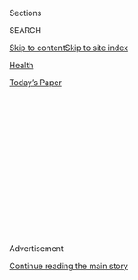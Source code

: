 <div id="app">

<div>

<div>

<div>

<div class="NYTAppHideMasthead css-1q2w90k e1suatyy0">

<div class="section css-ui9rw0 e1suatyy2">

<div class="css-eph4ug er09x8g0">

<div class="css-6n7j50">

</div>

<span class="css-1dv1kvn">Sections</span>

<div class="css-10488qs">

<span class="css-1dv1kvn">SEARCH</span>

</div>

[Skip to content](#site-content)[Skip to site
index](#site-index)

</div>

<div id="masthead-section-label" class="css-1wr3we4 eaxe0e00">

[Health](https://www.nytimes3xbfgragh.onion/section/health)

</div>

<div class="css-10698na e1huz5gh0">

</div>

</div>

<div id="masthead-bar-one" class="section hasLinks css-15hmgas e1csuq9d3">

<div class="css-uqyvli e1csuq9d0">

</div>

<div class="css-1uqjmks e1csuq9d1">

</div>

<div class="css-9e9ivx">

[](https://myaccount.nytimes3xbfgragh.onion/auth/login?response_type=cookie&client_id=vi)

</div>

<div class="css-1bvtpon e1csuq9d2">

[Today’s
Paper](https://www.nytimes3xbfgragh.onion/section/todayspaper)

</div>

</div>

</div>

</div>

<div data-aria-hidden="false">

<div id="site-content" data-role="main">

<div>

<div class="css-1aor85t" style="opacity:0.000000001;z-index:-1;visibility:hidden">

<div class="css-1hqnpie">

<div class="css-epjblv">

<span class="css-17xtcya">[Health](/section/health)</span><span class="css-x15j1o">|</span><span class="css-fwqvlz">Judge
Blocks Trump Rule Requiring Drug Companies to List Prices in TV
Ads</span>

</div>

<div class="css-k008qs">

<div class="css-1iwv8en">

<span class="css-18z7m18"></span>

<div>

</div>

</div>

<span class="css-1n6z4y">https://nyti.ms/32fQuOM</span>

<div class="css-1705lsu">

<div class="css-4xjgmj">

<div class="css-4skfbu" data-role="toolbar" data-aria-label="Social Media Share buttons, Save button, and Comments Panel with current comment count" data-testid="share-tools">

  - 
  - 
  - 
  - 
    
    <div class="css-6n7j50">
    
    </div>

  - 
  - 

</div>

</div>

</div>

</div>

</div>

</div>

<div class="css-13pd83m">

</div>

<div id="top-wrapper" class="css-1sy8kpn">

<div id="top-slug" class="css-l9onyx">

Advertisement

</div>

[Continue reading the main
story](#after-top)

<div class="ad top-wrapper" style="text-align:center;height:100%;display:block;min-height:250px">

<div id="top" class="place-ad" data-position="top" data-size-key="top">

</div>

</div>

<div id="after-top">

</div>

</div>

<div id="sponsor-wrapper" class="css-1hyfx7x">

<div id="sponsor-slug" class="css-19vbshk">

Supported by

</div>

[Continue reading the main
story](#after-sponsor)

<div id="sponsor" class="ad sponsor-wrapper" style="text-align:center;height:100%;display:block">

</div>

<div id="after-sponsor">

</div>

</div>

<div class="css-1vkm6nb ehdk2mb0">

# Judge Blocks Trump Rule Requiring Drug Companies to List Prices in TV Ads

</div>

<div class="css-79elbk" data-testid="photoviewer-wrapper">

<div class="css-z3e15g" data-testid="photoviewer-wrapper-hidden">

</div>

<div class="css-1a48zt4 ehw59r15" data-testid="photoviewer-children">

![<span class="css-16f3y1r e13ogyst0" data-aria-hidden="true">The drug
manufacturer Johnson & Johnson began disclosing its list price in TV
ads, but three other drug manufacturers sued the government to avoid
such
disclosures.</span><span class="css-cnj6d5 e1z0qqy90" itemprop="copyrightHolder"><span class="css-1ly73wi e1tej78p0">Credit...</span><span><span>Johnson
&
Johnson</span></span></span>](https://static01.graylady3jvrrxbe.onion/images/2019/06/14/science/08drugads1/merlin_156460728_50887551-85ac-46ec-8396-02fc74f83ee5-articleLarge.jpg?quality=75&auto=webp&disable=upscale)

</div>

</div>

<div class="css-xt80pu e12qa4dv0">

<div class="css-18e8msd">

<div class="css-vp77d3 epjyd6m0">

<div class="css-1baulvz">

By [<span class="css-1baulvz" itemprop="name">Katie
Thomas</span>](https://www.nytimes3xbfgragh.onion/by/katie-thomas) and
[<span class="css-1baulvz last-byline" itemprop="name">Katie
Rogers</span>](https://www.nytimes3xbfgragh.onion/by/katie-rogers)

</div>

</div>

  - July 8,
    2019

  - 
    
    <div class="css-4xjgmj">
    
    <div class="css-d8bdto" data-role="toolbar" data-aria-label="Social Media Share buttons, Save button, and Comments Panel with current comment count" data-testid="share-tools">
    
      - 
      - 
      - 
      - 
        
        <div class="css-6n7j50">
        
        </div>
    
      - 
      - 
    
    </div>
    
    </div>

</div>

</div>

<div class="section meteredContent css-1r7ky0e" name="articleBody" itemprop="articleBody">

<div class="css-1fanzo5 StoryBodyCompanionColumn">

<div class="css-53u6y8">

A federal judge ruled on Monday that the Trump administration cannot
force pharmaceutical companies to disclose the list price of their drugs
in television ads, dealing a blow to one of the president’s most visible
efforts to pressure drug companies to lower their prices.

Judge Amit P. Mehta, of the United States District Court in the District
of Columbia, ruled that the Department of Health and Human Services
exceeded its regulatory authority by seeking to require all drugmakers
to include in their television commercials the list price of any drug
that costs more than $35 a month. The rule was to take effect this week.

With the 2020 presidential election race underway, the Trump
administration has searched for ways to appeal to Americans burdened by
the high cost of health care and prescription drugs.

The Affordable Care Act was once a reliable campaign trail villain for
President Trump, but leading Republicans in Congress have become
reluctant to revisit repealing the federal health care law. An appeals
court in New Orleans on Tuesday is set to hear [oral arguments on the
constitutionality of
Obamacare](https://www.nytimes3xbfgragh.onion/2019/05/01/health/unconstitutional-trump-aca.html).

</div>

</div>

<div class="css-1fanzo5 StoryBodyCompanionColumn">

<div class="css-53u6y8">

In some ways, rising drug prices have provided a more populist issue for
the president and members of Congress. Politicians in both parties have
clamored to show they are doing something, but little has changed and
many companies have continued to raise their prices.

The administration’s effort to provide transparency in drug pricing was
seen as largely symbolic — a way to hold drugmakers accountable for
their prices, even if it did not directly do anything to lower costs and
even if those prices were not what consumers usually paid.

On Monday night, Judd Deere, a spokesman for the White House, said: “It
is outrageous that an Obama-appointed judge sided with big pharma to
keep high drug prices secret from the American people, leaving patients
and families as the real victims.”

And Caitlin Oakley, a spokeswoman for H.H.S., said the administration
was disappointed and was consulting with the Justice Department on what
to do next. “Although we are not surprised by the objections to
transparency from certain special interests,” she said, “putting drug
prices in ads is a useful way to put patients in control and lower
costs.”

A spokeswoman for the Justice Department did not immediately respond to
phone calls and emails requesting comment on whether the administration
would immediately appeal the ruling.

</div>

</div>

<div class="css-1fanzo5 StoryBodyCompanionColumn">

<div class="css-53u6y8">

David Mitchell, the founder of Patients for Affordable Drugs, which
advocates lower drug prices, said his group never thought the
television-ad rule would get drugmakers to reduce their prices. “But if
you take that away, at least it was something visible they could point
to that they’d done,” he said.

Last week, the president said he would be issuing an [executive order on
drug
pricing](https://www.nytimes3xbfgragh.onion/2019/07/05/upshot/trump-drug-prices-executive-order.html),
but the breadth of the order remained unclear. His administration has
proposed other moves, including allowing older adults to more directly
benefit from drug rebates in Medicare, and tying the cost of some drugs
to their price in other countries.

Republicans and Democrats in Congress [have also put forward a range of
legislation](https://www.nytimes3xbfgragh.onion/2019/06/16/health/drug-prices-congress-trump.html)
that would address the issue, from limiting out-of-pocket costs for
people covered by Medicare to allowing the federal government to
directly negotiate the price of drugs.

[Merck, Eli Lilly and Amgen had sued to block the television-ad
rule](https://www.nytimes3xbfgragh.onion/2019/06/14/health/drug-prices-tv-ads.html)
in June, arguing that forcing companies to disclose their list prices
was beyond the reach of the federal government as well as a violation of
the First Amendment. The companies also said many patients have health
insurance that lowers their out-of-pocket costs, and seeing the higher
list price might lead them to stop taking drugs they needed.

The Trump administration, including Secretary Alex M. Azar II of Health
and Human Services, had argued that requiring such disclosure could
shame the drugmakers into lowering their prices.

In a statement, Lilly said it was pleased with the ruling. “We are
committed to working with stakeholders across the health care system to
find better solutions for the larger issue, namely, lowering
out-of-pocket costs for Americans who still struggle to pay for their
medicines,” the company said.

AARP, which represents older Americans, expressed disappointment in the
judge’s decision. “Today’s ruling is a step backward in the battle
against skyrocketing drug prices and providing more information to
consumers,” the group said. “Americans should be trusted to evaluate
drug price information and discuss any concerns with their health care
providers.”

</div>

</div>

<div class="css-1fanzo5 StoryBodyCompanionColumn">

<div class="css-53u6y8">

Judge Mehta, [who was nominated to his position by President Barack
Obama
in 2014](https://www.dcd.uscourts.gov/content/district-judge-amit-p-mehta),
did not delve into whether the proposed rule violated the First
Amendment. He relied instead on whether the Department of Health and
Human Services had overstepped its bounds because it sought to issue the
rule under the authority of the Social Security Act.

While saying the court did not question the agency’s motives, he wrote:
“Nor does it take any view on the wisdom of requiring drug companies
to disclose prices. That policy very well could be an effective tool in
halting the rising cost of prescription drugs. But no matter how vexing
the problem of spiraling drug costs may be, H.H.S. cannot do more than
what Congress has authorized. The responsibility rests with Congress to
act in the first instance.”

Last year, Senator Charles Grassley of Iowa, the Republican chairman of
the Senate Finance Committee, and Senator Dick Durbin of Illinois, a
Democrat, proposed legislation that was similar to the Trump
administration’s proposal. It passed the Senate in August 2018, and in
May, [the senators said they were still pursuing the
legislation](https://www.grassley.senate.gov/news/news-releases/grassley-durbin-statement-hhs-rule-require-disclosure-prescription-drug-prices-tv).

Mr. Trump has faced hurdles — some of his own making — as he has sought
to make changes either unilaterally or with the help of Democrats. In
May, the president said during a speech in the Roosevelt Room that his
administration would work with Democrats to eliminate surprise medical
billing — the practice of billing patients with undisclosed costs at the
time of care.

He also singled out the drug-price disclosure rule.

The rule was “going to be something, I think, very special,” Mr. Trump
said. “You may have heard about it. Maybe not. But it’s the beginning of
a plan of transparency.”

</div>

</div>

</div>

<div>

</div>

<div>

</div>

<div>

</div>

<div>

<div id="bottom-wrapper" class="css-1ede5it">

<div id="bottom-slug" class="css-l9onyx">

Advertisement

</div>

[Continue reading the main
story](#after-bottom)

<div id="bottom" class="ad bottom-wrapper" style="text-align:center;height:100%;display:block;min-height:90px">

</div>

<div id="after-bottom">

</div>

</div>

</div>

</div>

</div>

## Site Index

<div>

</div>

## Site Information Navigation

  - [© <span>2020</span> <span>The New York Times
    Company</span>](https://help.nytimes3xbfgragh.onion/hc/en-us/articles/115014792127-Copyright-notice)

<!-- end list -->

  - [NYTCo](https://www.nytco.com/)
  - [Contact
    Us](https://help.nytimes3xbfgragh.onion/hc/en-us/articles/115015385887-Contact-Us)
  - [Work with us](https://www.nytco.com/careers/)
  - [Advertise](https://nytmediakit.com/)
  - [T Brand Studio](http://www.tbrandstudio.com/)
  - [Your Ad
    Choices](https://www.nytimes3xbfgragh.onion/privacy/cookie-policy#how-do-i-manage-trackers)
  - [Privacy](https://www.nytimes3xbfgragh.onion/privacy)
  - [Terms of
    Service](https://help.nytimes3xbfgragh.onion/hc/en-us/articles/115014893428-Terms-of-service)
  - [Terms of
    Sale](https://help.nytimes3xbfgragh.onion/hc/en-us/articles/115014893968-Terms-of-sale)
  - [Site
    Map](https://spiderbites.nytimes3xbfgragh.onion)
  - [Help](https://help.nytimes3xbfgragh.onion/hc/en-us)
  - [Subscriptions](https://www.nytimes3xbfgragh.onion/subscription?campaignId=37WXW)

</div>

</div>

</div>

</div>
